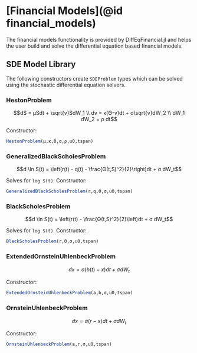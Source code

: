 # [Financial Models](@id financial_models)

The financial models functionality is provided by DiffEqFinancial.jl and helps
the user build and solve the differential equation based financial models.

## SDE Model Library

The following constructors create `SDEProblem` types which can be solved using
the stochastic differential equation solvers.

### HestonProblem

```math
dS = μSdt + \sqrt{v}SdW_1 \\
dv = κ(Θ-v)dt + σ\sqrt{v}dW_2 \\
dW_1 dW_2 = ρ dt
```

Constructor:

```julia
HestonProblem(μ,κ,Θ,σ,ρ,u0,tspan)
```

### GeneralizedBlackScholesProblem

```math
d \ln S(t) = \left(r(t) - q(t) - \frac{Θ(t,S)^2}{2}\right)dt + σ dW_t
```

Solves for ``log S(t)``. Constructor:

```julia
GeneralizedBlackScholesProblem(r,q,Θ,σ,u0,tspan)
```

### BlackScholesProblem

```math
d \ln S(t) = \left(r(t) - \frac{Θ(t,S)^2}{2}\left)dt + σ dW_t
```

Solves for ``log S(t)``. Constructor:

```julia
BlackScholesProblem(r,Θ,σ,u0,tspan)
```

### ExtendedOrnsteinUhlenbeckProblem

```math
dx = a(b(t)-x)dt + σ dW_t
```

Constructor:

```julia
ExtendedOrnsteinUhlenbeckProblem(a,b,σ,u0,tspan)
```

### OrnsteinUhlenbeckProblem

```math
dx = a(r-x)dt + σ dW_t
```

Constructor:

```julia
OrnsteinUhlenbeckProblem(a,r,σ,u0,tspan)
```
